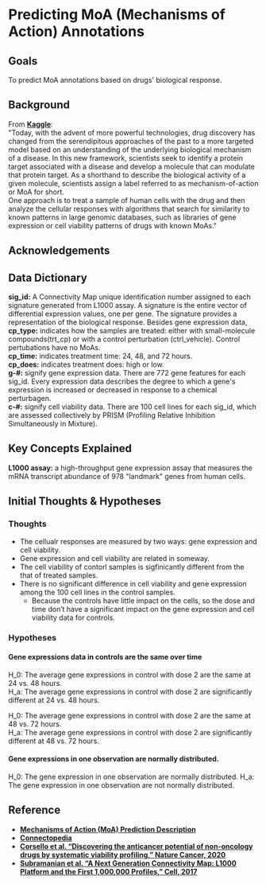 # Predicting MoA (Mechanisms of Action) Annotations
## Goals
To predict MoA annotations based on drugs' biological response.
## Background
From [**Kaggle**](https://www.kaggle.com/c/lish-moa):<br>
"Today, with the advent of more powerful technologies, drug discovery has changed from the serendipitous approaches of the past to a more targeted model based on an understanding of the underlying biological mechanism of a disease. In this new framework, scientists seek to identify a protein target associated with a disease and develop a molecule that can modulate that protein target. As a shorthand to describe the biological activity of a given molecule, scientists assign a label referred to as mechanism-of-action or MoA for short.<br>
One approach is to treat a sample of human cells with the drug and then analyze the cellular responses with algorithms that search for similarity to known patterns in large genomic databases, such as libraries of gene expression or cell viability patterns of drugs with known MoAs."

## Acknowledgements

## Data Dictionary
**sig_id:** A Connectivity Map unique identification number assigned to each signature generated from L1000 assay. A signature is the entire vector of differential expression values, one per gene. The signature provides a representation of the biological response. Besides gene expression data, <br>
**cp_type:** indicates how the samples are treated: either with small-molecule compounds(trt_cp) or with a control perturbation (ctrl_vehicle). Control pertubations have no MoAs.<br> 
**cp_time:** indicates treatment time: 24, 48, and 72 hours.<br> 
**cp_does:** indicates treatment does: high or low.<br>
**g-#:** signify gene expression data. There are 772 gene features for each sig_id. Every expression data describes the degree to which a gene's expression is increased or decreased in response to a chemical perturbagen.<br>
**c-#:** signify cell viability data. There are 100 cell lines for each sig_id, which are assessed collectively by PRISM (Profiling Relative Inhibition Simultaneously in Mixture).<br> 

## Key Concepts Explained
**L1000 assay:** a high-throughput gene expression assay that measures the mRNA transcript abundance of 978 "landmark" genes from human cells. 

## Initial Thoughts & Hypotheses
### Thoughts
- The cellualr responses are measured by two ways: gene expression and cell viability.
- Gene expression and cell viability are related in someway. 
- The cell viability of contorl samples is sigfinicantly different from the that of treated samples.
- There is no significant difference in cell viability and gene expression among the 100 cell lines in the control samples.
    - Because the controls have little impact on the cells, so the dose and time don’t have a significant impact on the gene expression and cell viability data for controls. 

### Hypotheses
#### Gene expressions data in controls are the same over time
H_0: The average gene expressions in control with dose 2 are the same at 24 vs. 48 hours.<br>
H_a: The average gene expressions in control with dose 2 are significantly different at 24 vs. 48 hours.<br>

H_0: The average gene expressions in control with dose 2 are the same at 48 vs. 72 hours.<br>
H_a: The average gene expressions in control with dose 2 are significantly different at 48 vs. 72 hours.<br>

#### Gene expressions in one observation are normally distributed. 
H_0: The gene expression in one observation are normally distributed.
H_a: The gene expression in one observation are not normally distributed. 

## Reference
- [**Mechanisms of Action (MoA) Prediction Description**](https://www.kaggle.com/c/lish-moa/overview/description)
- [**Connectopedia**](https://clue.io/connectopedia/glossary)
- [**Corsello et al. “Discovering the anticancer potential of non-oncology drugs by systematic viability profiling,” Nature Cancer, 2020**](https://doi.org/10.1038/s43018-019-0018-6)
- [**Subramanian et al. “A Next Generation Connectivity Map: L1000 Platform and the First 1,000,000 Profiles,” Cell, 2017**](https://doi.org/10.1016/j.cell.2017.10.049)